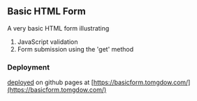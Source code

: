 ## Basic HTML Form

A very basic HTML form illustrating 

1. JavaScript validation
2. Form submission using the 'get' method

### Deployment

 [deployed](https://basicform.tomgdow.com/) on github pages at  [https://basicform.tomgdow.com/](https://basicform.tomgdow.com/)
